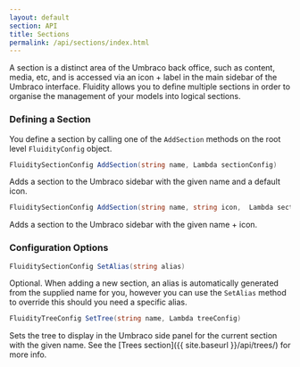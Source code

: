 ```yaml
---
layout: default
section: API
title: Sections
permalink: /api/sections/index.html
---
```


A section is a distinct area of the Umbraco back office, such as content, media, etc, and is accessed via an icon + label in the main sidebar of the Umbraco interface. Fluidity allows you to define multiple sections in order to organise the management of your models into logical sections.

### Defining a Section

You define a section by calling one of the `AddSection` methods on the root level `FluidityConfig` object.

````csharp
FluiditySectionConfig AddSection(string name, Lambda sectionConfig)
````
Adds a section to the Umbraco sidebar with the given name and a default icon.

````csharp
FluiditySectionConfig AddSection(string name, string icon,  Lambda sectionConfig)
````
Adds a section to the Umbraco sidebar with the given name + icon.

### Configuration Options

````csharp
FluiditySectionConfig SetAlias(string alias)
````
Optional. When adding a new section, an alias is automatically generated from the supplied name for you, however you can use the `SetAlias` method to override this should you need a specific alias.

````csharp
FluidityTreeConfig SetTree(string name, Lambda treeConfig)
````
Sets the tree to display in the Umbraco side panel for the current section with the given name. See the [Trees section]({{ site.baseurl }}/api/trees/) for more info.
